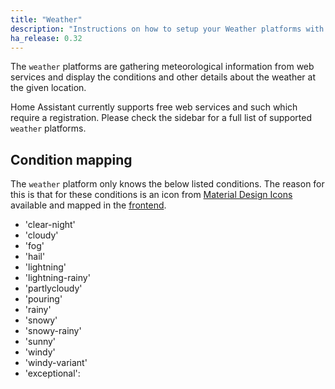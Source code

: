 ```yaml
---
title: "Weather"
description: "Instructions on how to setup your Weather platforms with Home Assistant."
ha_release: 0.32
---
```


The `weather` platforms are gathering meteorological information from web services and display the conditions and other details about the weather at the given location.

Home Assistant currently supports free web services and such which require a registration. Please check the sidebar for a full list of supported `weather` platforms.

## Condition mapping

The `weather` platform only knows the below listed conditions. The reason for this is that for these conditions is an icon from [Material Design Icons](https://materialdesignicons.com/) available and mapped in the [frontend](https://github.com/home-assistant/home-assistant-polymer/blob/master/src/cards/ha-weather-card.js#L170).

- 'clear-night'
- 'cloudy'
- 'fog'
- 'hail'
- 'lightning'
- 'lightning-rainy'
- 'partlycloudy'
- 'pouring'
- 'rainy'
- 'snowy'
- 'snowy-rainy'
- 'sunny'
- 'windy'
- 'windy-variant'
- 'exceptional':
